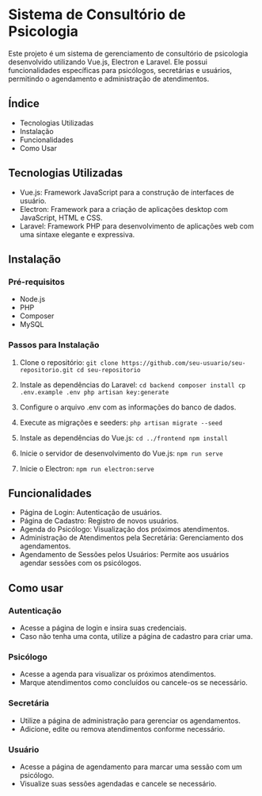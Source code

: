 # Sistema de Consultório de Psicologia
Este projeto é um sistema de gerenciamento de consultório de psicologia desenvolvido utilizando Vue.js, Electron e Laravel. Ele possui funcionalidades específicas para psicólogos, secretárias e usuários, permitindo o agendamento e administração de atendimentos.

## Índice
- Tecnologias Utilizadas
- Instalação
- Funcionalidades
- Como Usar

## Tecnologias Utilizadas
- Vue.js: Framework JavaScript para a construção de interfaces de usuário.
- Electron: Framework para a criação de aplicações desktop com JavaScript, HTML e CSS.
- Laravel: Framework PHP para desenvolvimento de aplicações web com uma sintaxe elegante e expressiva.
## Instalação
### Pré-requisitos
- Node.js
- PHP
- Composer
- MySQL

### Passos para Instalação
1. Clone o repositório:
`git clone https://github.com/seu-usuario/seu-repositorio.git
cd seu-repositorio
`


2. Instale as dependências do Laravel:
`cd backend
composer install
cp .env.example .env
php artisan key:generate
`


3. Configure o arquivo .env com as informações do banco de dados.


4. Execute as migrações e seeders:
`php artisan migrate --seed
`


5. Instale as dependências do Vue.js:
`cd ../frontend
npm install
`


6. Inicie o servidor de desenvolvimento do Vue.js:
`npm run serve
`


7. Inicie o Electron:
`npm run electron:serve
`

## Funcionalidades
* Página de Login: Autenticação de usuários.
* Página de Cadastro: Registro de novos usuários.
* Agenda do Psicólogo: Visualização dos próximos atendimentos.
* Administração de Atendimentos pela Secretária: Gerenciamento dos agendamentos.
* Agendamento de Sessões pelos Usuários: Permite aos usuários agendar sessões com os psicólogos.

## Como usar
### Autenticação
* Acesse a página de login e insira suas credenciais.
* Caso não tenha uma conta, utilize a página de cadastro para criar uma.

### Psicólogo
* Acesse a agenda para visualizar os próximos atendimentos.
* Marque atendimentos como concluídos ou cancele-os se necessário.

### Secretária
* Utilize a página de administração para gerenciar os agendamentos.
* Adicione, edite ou remova atendimentos conforme necessário.

### Usuário
* Acesse a página de agendamento para marcar uma sessão com um psicólogo.
* Visualize suas sessões agendadas e cancele se necessário.
